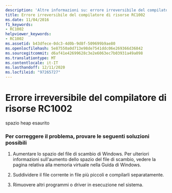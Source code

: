 ```yaml
---
description: 'Altre informazioni su: errore irreversibile del compilatore di risorse risorse RC1002'
title: Errore irreversibile del compilatore di risorse RC1002
ms.date: 11/04/2016
f1_keywords:
- RC1002
helpviewer_keywords:
- RC1002
ms.assetid: b43dfece-0dc3-4d0b-9d8f-509699b9ae80
ms.openlocfilehash: 5e87550a0d713e98de7541ddc06e269366d36842
ms.sourcegitcommit: d6af41e42699628c3e2e6063ec7b03931a49a098
ms.translationtype: MT
ms.contentlocale: it-IT
ms.lasthandoff: 12/11/2020
ms.locfileid: "97265727"
---
```

# <a name="resource-compiler-fatal-error-rc1002"></a>Errore irreversibile del compilatore di risorse RC1002

spazio heap esaurito

### <a name="to-fix-by-using-the-following-possible-solutions"></a>Per correggere il problema, provare le seguenti soluzioni possibili

1. Aumentare lo spazio del file di scambio di Windows. Per ulteriori informazioni sull'aumento dello spazio del file di scambio, vedere la pagina relativa alla memoria virtuale nella Guida di Windows.

1. Suddividere il file corrente in file più piccoli e compilarli separatamente.

1. Rimuovere altri programmi o driver in esecuzione nel sistema.
